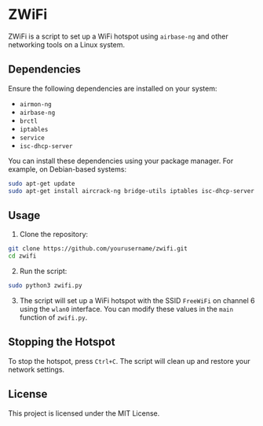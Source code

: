 # ZWiFi

ZWiFi is a script to set up a WiFi hotspot using `airbase-ng` and other networking tools on a Linux system.

## Dependencies

Ensure the following dependencies are installed on your system:

- `airmon-ng`
- `airbase-ng`
- `brctl`
- `iptables`
- `service`
- `isc-dhcp-server`

You can install these dependencies using your package manager. For example, on Debian-based systems:

```bash
sudo apt-get update
sudo apt-get install aircrack-ng bridge-utils iptables isc-dhcp-server
```

## Usage

1. Clone the repository:

```bash
git clone https://github.com/yourusername/zwifi.git
cd zwifi
```

2. Run the script:

```bash
sudo python3 zwifi.py
```

3. The script will set up a WiFi hotspot with the SSID `FreeWiFi` on channel 6 using the `wlan0` interface. You can modify these values in the `main` function of `zwifi.py`.

## Stopping the Hotspot

To stop the hotspot, press `Ctrl+C`. The script will clean up and restore your network settings.

## License

This project is licensed under the MIT License.